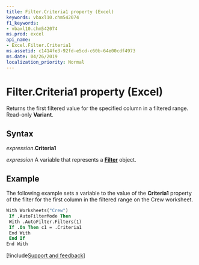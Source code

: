 ```yaml
---
title: Filter.Criteria1 property (Excel)
keywords: vbaxl10.chm542074
f1_keywords:
- vbaxl10.chm542074
ms.prod: excel
api_name:
- Excel.Filter.Criteria1
ms.assetid: c1414fe3-92fd-e5cd-c60b-64e00cdf4973
ms.date: 04/26/2019
localization_priority: Normal
---
```



# Filter.Criteria1 property (Excel)

Returns the first filtered value for the specified column in a filtered range. Read-only **Variant**.


## Syntax

_expression_.**Criteria1**

_expression_ A variable that represents a **[Filter](Excel.Filter.md)** object.


## Example

The following example sets a variable to the value of the **Criteria1** property of the filter for the first column in the filtered range on the Crew worksheet.

```vb
With Worksheets("Crew") 
 If .AutoFilterMode Then 
 With .AutoFilter.Filters(1) 
 If .On Then c1 = .Criteria1 
 End With 
 End If 
End With
```




[!include[Support and feedback](~/includes/feedback-boilerplate.md)]